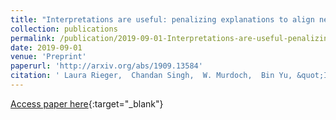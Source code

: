 ```yaml
---
title: "Interpretations are useful: penalizing explanations to align neural networks with prior knowledge"
collection: publications
permalink: /publication/2019-09-01-Interpretations-are-useful-penalizing-explanations-to-align-neural-networks-with-prior-knowledge
date: 2019-09-01
venue: 'Preprint'
paperurl: 'http://arxiv.org/abs/1909.13584'
citation: ' Laura Rieger,  Chandan Singh,  W. Murdoch,  Bin Yu, &quot;Interpretations are useful: penalizing explanations to align neural networks with prior knowledge.&quot; arxiv, 2019.'
---
```

[Access paper here](http://arxiv.org/abs/1909.13584){:target="_blank"}

